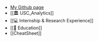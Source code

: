 - [My Github page](https://github.com/Yuchen971)
- [[🏛 USC_Analytics]]
- [[💻 Internship & Research Experience]]
- [[📔 Education]]
- [[CheatSheet]]